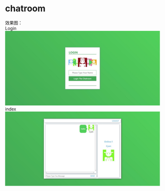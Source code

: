 # chatroom

效果图：<br/>
Login<br/>
<img src="img/login.jpg" />
index<br/>
<img src="img/index.jpg" />
